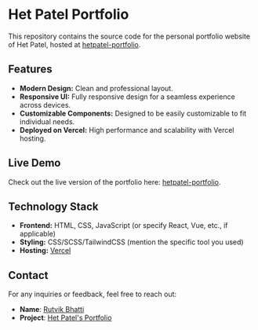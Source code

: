 # Het Patel Portfolio

This repository contains the source code for the personal portfolio website of Het Patel, hosted at [hetpatel-portfolio](https://customize-shadow.vercel.app/).

## Features

- **Modern Design:** Clean and professional layout.
- **Responsive UI:** Fully responsive design for a seamless experience across devices.
- **Customizable Components:** Designed to be easily customizable to fit individual needs.
- **Deployed on Vercel:** High performance and scalability with Vercel hosting.

## Live Demo

Check out the live version of the portfolio here: [hetpatel-portfolio](https://customize-shadow.vercel.app/).

## Technology Stack

- **Frontend:** HTML, CSS, JavaScript (or specify React, Vue, etc., if applicable)
- **Styling:** CSS/SCSS/TailwindCSS (mention the specific tool you used)
- **Hosting:** [Vercel](https://vercel.com)

## Contact
For any inquiries or feedback, feel free to reach out:

  - **Name**: [Rutvik Bhatti](rutvikbhatti0727@gmail.com)
- **Project**: [Het Patel's Portfolio](https://vercel.com/rutvikbhatti/hetpatel-portfolio/F2XgJqAJcEK95fgpzVmUmazMXdhm)

